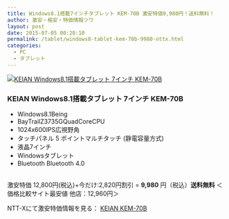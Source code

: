 ```yaml
---
title: Windows8.1搭載7インチタブレット KEM-70B 激安特価9,980円！送料無料！
author: 激安・格安・特価情報ツウ
layout: post
date: 2015-07-05 00:28:10
permalink: /tablet/windows8-tablet-kem-70b-9980-nttx.html
categories:
  - PC
  - タブレット
---
```

<div class="img-bg2 img_L">
  <a href="http://px.a8.net/svt/ejp?a8mat=ZYP6S+8IMA3E+S1Q+BWGDT&#038;a8ejpredirect=http://nttxstore.jp/_II_KV15032524" target="_blank"><img border="0" alt="KEIAN Windows8.1搭載タブレット 7インチ KEM-70B" src="http://image.nttxstore.jp/l2_images/K/KV/KV15032524.jpg" data-recalc-dims="1" /></a>
</div>

### KEIAN Windows8.1搭載タブレット 7インチ KEM-70B
<!--more-->

* Windows8.1Being
* BayTrailZ3735GQuadCoreCPU
* 1024x600IPS広視野角
* タッチパネル	5 ポイントマルチタッチ (静電容量方式)
* 液晶7インチ
* Windowsタブレット
* Bluetooth	Bluetooth 4.0

<br clear="all" />激安特価 12,800円(税込)+今だけ:2,820円割引 = <span class="tokka-price"><strong>9,980</strong></span> 円（税込）**送料無料**
＜価格比較サイト最安値 他店：12,960円＞

NTT-Xにて激安特価情報を見る： <a href="http://px.a8.net/svt/ejp?a8mat=ZYP6S+8IMA3E+S1Q+BWGDT&#038;a8ejpredirect=http://nttxstore.jp/_II_KV15032524" target="_blank"><span class="fs150p">KEIAN KEM-70B</span></a>